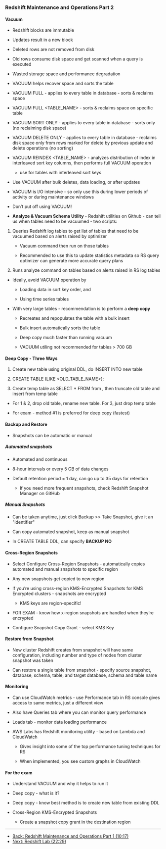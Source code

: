 ### Redshift Maintenance and Operations Part 2

#### Vacuum

* Redshift blocks are immutable

* Updates result in a new block

* Deleted rows are not removed from disk

* Old rows consume disk space and get scanned when a query is executed

* Wasted storage space and performance degradation

* VACUUM helps recover space and sorts the table

* VACUUM FULL - applies to every table in database - sorts & reclaims space

* VACUUM FULL <TABLE_NAME> -  sorts & reclaims space on specific table

* VACUUM SORT ONLY - applies to every table in database - sorts only (no reclaiming disk space)

* VACUUM DELETE ONLY - applies to every table in database - reclaims disk space only from rows marked for delete by previous update and delete operations (no sorting)

* VACUUM REINDEX <TABLE_NAME> - analyzes distribution of index in interleaved sort key columns, then performs full VACUUM operation

    * use for tables with interleaved sort keys

* Use VACUUM after bulk deletes, data loading, or after updates 

* VACUUM is I/O intensive - so only use this during lower periods of activity or during maintenance windows

* Don’t put off using VACUUM!

* **Analyze & Vacuum Schema Utility** - Redshift utilities on Github - can tell us when tables need to be vacuumed - two scripts:

1. Queries Redshift log tables to get list of tables that need to be vacuumed based on alerts raised by optimizer

    * Vacuum command then run on those tables

    * Recommended to use this to update statistics metadata so RS query optimizer can generate more accurate query plans

1. Runs analyze command on tables based on alerts raised in RS log tables

* Ideally, avoid VACUUM operation by	

    * Loading data in sort key order, and

    * Using time series tables

* With very large tables - recommendation is to perform a **deep copy**

    * Recreates and repopulates the table with a bulk insert

    * Bulk insert automatically sorts the table

    * Deep copy much faster than running vacuum

    * VACUUM utiling not recommended for tables > 700 GB

#### Deep Copy - Three Ways

1. Create new table using original DDL, do INSERT INTO new table

2. CREATE TABLE <TABLENAME> (LIKE <OLD_TABLE_NAME>);

3. Create temp table as SELECT * FROM from <OLDTABLENAME>, then truncate old table and insert from temp table

* For 1 & 2, drop old table, rename new table.  For 3, just drop temp table

* For exam - method #1 is preferred for deep copy (fastest)

#### Backup and Restore

* Snapshots can be automatic or manual

##### Automated snapshots

* Automated and continuous

* 8-hour intervals or every 5 GB of data changes

* Default retention period = 1 day, can go up to 35 days for retention

    * If you need more frequent snapshots, check Redshift Snapshot Manager on GitHub

##### Manual Snapshots

* Can be taken anytime, just click Backup >> Take Snapshot, give it an "identifier"

* Can copy automated snapshot, keep as manual snapshot

* In CREATE TABLE DDL, can specify **BACKUP NO**

#### Cross-Region Snapshots

* Select Configure Cross-Region Snapshots - automatically copies automated and manual snapshots to specific region

* Any new snapshots get copied to new region

* If you’re using cross-region KMS-Encrypted Snapshots for KMS Encrypted clusters - snapshots are encrypted

    * KMS keys are region-specific!

* FOR EXAM - know how x-region snapshots are handled when they’re encrypted

* Configure Snapshot Copy Grant - select KMS Key

#### Restore from Snapshot

* New cluster Redshift creates from snapshot will have same configuration, including number and type of nodes from cluster snapshot was taken

* Can restore a single table from snapshot - specify source snapshot, database, schema, table, and target database, schema and table name

#### Monitoring

* Can use CloudWatch metrics - use Performance tab in RS console gives access to same metrics, just a different view

* Also have Queries tab where you can monitor query performance

* Loads tab - monitor data loading performance

* AWS Labs has Redshift monitoring utility - based on Lambda and CloudWatch

    * Gives insight into some of the top performance tuning techniques for RS

    * When implemented, you see custom graphs in CloudWatch

#### For the exam 

* Understand VACUUM and why it helps to run it

* Deep copy - what is it?

* Deep copy - know best method is to create new table from existing DDL

* Cross-Region KMS-Encrypted Snapshots

    * Create a snapshot copy grant in the destination region

---

*  [Back: Redshift Maintenance and Operations Part 1 (10:17)](Redshift_Maintenance_and_Operations_Part_1.md)
*  [Next: Redshift Lab (22:29)](Redshift_Lab.md)
